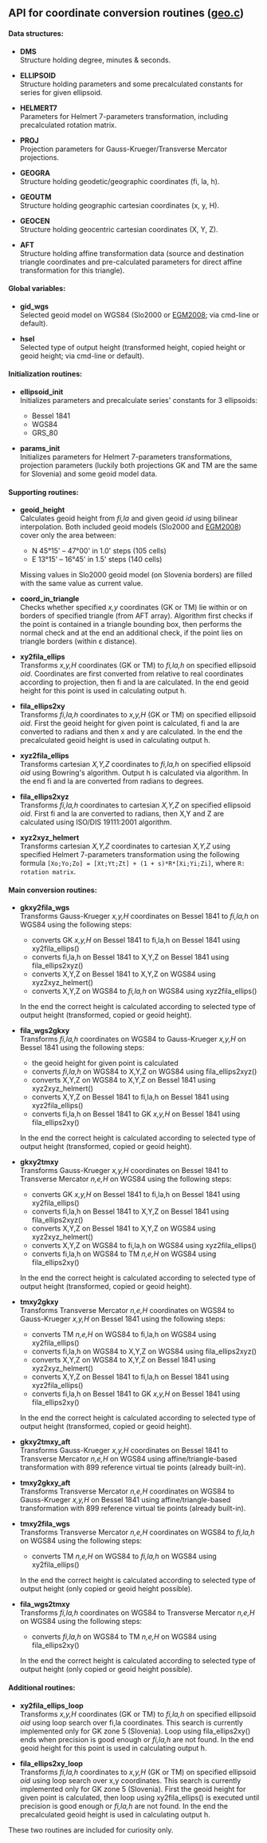 ## API for coordinate conversion routines ([geo.c])

#### Data structures:
- **DMS**  
  Structure holding degree, minutes & seconds.

- **ELLIPSOID**  
  Structure holding parameters and some precalculated constants for series
  for given ellipsoid.

- **HELMERT7**  
  Parameters for Helmert 7-parameters transformation, including precalculated
  rotation matrix.

- **PROJ**  
  Projection parameters for Gauss-Krueger/Transverse Mercator projections.

- **GEOGRA**  
  Structure holding geodetic/geographic coordinates (fi, la, h).

- **GEOUTM**  
  Structure holding geographic cartesian coordinates (x, y, H).

- **GEOCEN**  
  Structure holding geocentric cartesian coordinates (X, Y, Z).

- **AFT**  
  Structure holding affine transformation data (source and destination
  triangle coordinates and pre-calculated parameters for direct affine
  transformation for this triangle).

#### Global variables:
- **gid_wgs**  
  Selected geoid model on WGS84 (Slo2000 or [EGM2008]; via cmd-line or
  default).

- **hsel**  
  Selected type of output height (transformed height, copied height or
  geoid height; via cmd-line or default).

#### Initialization routines:
- **ellipsoid_init**  
  Initializes parameters and precalculate series' constants for 3 ellipsoids:
  - Bessel 1841
  - WGS84
  - GRS_80

- **params_init**  
  Initializes parameters for Helmert 7-parameters transformations, projection
  parameters (luckily both projections GK and TM are the same for Slovenia)
  and some geoid model data.

#### Supporting routines:
- **geoid_height**  
  Calculates geoid height from *fi,la* and given geoid *id* using bilinear
  interpolation. Both included geoid models (Slo2000 and [EGM2008]) cover
  only the area between:
  - N 45°15' &ndash; 47°00' in 1.0' steps (105 cells)
  - E 13°15' &ndash; 16°45' in 1.5' steps (140 cells)

  Missing values in Slo2000 geoid model (on Slovenia borders) are filled with
  the same value as current value.

- **coord_in_triangle**  
  Checks whether specified *x,y* coordinates (GK or TM) lie within or on
  borders of specified triangle (from AFT array). Algorithm first checks if
  the point is contained in a triangle bounding box, then performs the normal
  check and at the end an additional check, if the point lies on triangle
  borders (within ε distance).

- **xy2fila_ellips**  
  Transforms *x,y,H* coordinates (GK or TM) to *fi,la,h* on specified
  ellipsoid *oid*. Coordinates are first converted from relative to real
  coordinates according to projection, then fi and la are calculated. In
  the end geoid height for this point is used in calculating output h.

- **fila_ellips2xy**  
  Transforms *fi,la,h* coordinates to *x,y,H* (GK or TM) on specified
  ellipsoid *oid*. First the geoid height for given point is calculated,
  fi and la are converted to radians and then x and y are calculated. 
  In the end the precalculated geoid height is used in calculating output h.

- **xyz2fila_ellips**  
  Transforms cartesian *X,Y,Z* coordinates to *fi,la,h* on specified
  ellipsoid *oid* using Bowring's algorithm. Output h is calculated via
  algorithm. In the end fi and la are converted from radians to degrees.

- **fila_ellips2xyz**  
  Transforms *fi,la,h* coordinates to cartesian *X,Y,Z* on specified
  ellipsoid *oid*. First fi and la are converted to radians, then X,Y and
  Z are calculated using ISO/DIS 19111:2001 algorithm.

- **xyz2xyz_helmert**  
  Transforms cartesian *X,Y,Z* coordinates to cartesian *X,Y,Z* using
  specified Helmert 7-parameters transformation using the following formula
  ```[Xo;Yo;Zo] = [Xt;Yt;Zt] + (1 + s)*R*[Xi;Yi;Zi]```, where
  ```R: rotation matrix```.

#### Main conversion routines:
- **gkxy2fila_wgs**  
  Transforms Gauss-Krueger *x,y,H* coordinates on Bessel 1841 to *fi,la,h* on
  WGS84 using the following steps:
  - converts GK *x,y,H* on Bessel 1841 to fi,la,h on Bessel 1841 using xy2fila_ellips()
  - converts fi,la,h on Bessel 1841 to X,Y,Z on Bessel 1841 using fila_ellips2xyz()
  - converts X,Y,Z on Bessel 1841 to X,Y,Z on WGS84 using xyz2xyz_helmert()
  - converts X,Y,Z on WGS84 to *fi,la,h* on WGS84 using xyz2fila_ellips()

  In the end the correct height is calculated according to selected type of
  output height (transformed, copied or geoid height).

- **fila_wgs2gkxy**  
  Transforms *fi,la,h* coordinates on WGS84 to Gauss-Krueger *x,y,H* on Bessel
  1841 using the following steps:
  - the geoid height for given point is calculated
  - converts *fi,la,h* on WGS84 to X,Y,Z on WGS84 using fila_ellips2xyz()
  - converts X,Y,Z on WGS84 to X,Y,Z on Bessel 1841 using xyz2xyz_helmert()
  - converts X,Y,Z on Bessel 1841 to fi,la,h on Bessel 1841 using xyz2fila_ellips()
  - converts fi,la,h on Bessel 1841 to GK *x,y,H* on Bessel 1841 using fila_ellips2xy()

  In the end the correct height is calculated according to selected type of
  output height (transformed, copied or geoid height).

- **gkxy2tmxy**  
  Transforms Gauss-Krueger *x,y,H* coordinates on Bessel 1841 to Transverse
  Mercator *n,e,H* on WGS84 using the following steps:
  - converts GK *x,y,H* on Bessel 1841 to fi,la,h on Bessel 1841 using xy2fila_ellips()
  - converts fi,la,h on Bessel 1841 to X,Y,Z on Bessel 1841 using fila_ellips2xyz()
  - converts X,Y,Z on Bessel 1841 to X,Y,Z on WGS84 using xyz2xyz_helmert()
  - converts X,Y,Z on WGS84 to fi,la,h on WGS84 using xyz2fila_ellips()
  - converts fi,la,h on WGS84 to TM *n,e,H* on WGS84 using fila_ellips2xy()

  In the end the correct height is calculated according to selected type of
  output height (transformed, copied or geoid height).

- **tmxy2gkxy**  
  Transforms Transverse Mercator *n,e,H* coordinates on WGS84 to Gauss-Krueger
  *x,y,H* on Bessel 1841 using the following steps:
  - converts TM *n,e,H* on WGS84 to fi,la,h on WGS84 using xy2fila_ellips()
  - converts fi,la,h on WGS84 to X,Y,Z on WGS84 using fila_ellips2xyz()
  - converts X,Y,Z on WGS84 to X,Y,Z on Bessel 1841 using xyz2xyz_helmert()
  - converts X,Y,Z on Bessel 1841 to fi,la,h on Bessel 1841 using xyz2fila_ellips()
  - converts fi,la,h on Bessel 1841 to GK *x,y,H* on Bessel 1841 using fila_ellips2xy()

  In the end the correct height is calculated according to selected type of
  output height (transformed, copied or geoid height).

- **gkxy2tmxy_aft**  
  Transforms Gauss-Krueger *x,y,H* coordinates on Bessel 1841 to Transverse
  Mercator *n,e,H* on WGS84 using affine/triangle-based transformation
  with 899 reference virtual tie points (already built-in).

- **tmxy2gkxy_aft**  
  Transforms Transverse Mercator *n,e,H* coordinates on WGS84 to Gauss-Krueger
  *x,y,H* on Bessel 1841 using affine/triangle-based transformation
  with 899 reference virtual tie points (already built-in).

- **tmxy2fila_wgs**  
  Transforms Transverse Mercator *n,e,H* coordinates on WGS84 to *fi,la,h* on
  WGS84 using the following steps:
  - converts TM *n,e,H* on WGS84 to *fi,la,h* on WGS84 using xy2fila_ellips()

  In the end the correct height is calculated according to selected type of
  output height (only copied or geoid height possible).

- **fila_wgs2tmxy**  
  Transforms *fi,la,h* coordinates on WGS84 to Transverse Mercator *n,e,H* on
  WGS84 using the following steps:
  - converts *fi,la,h* on WGS84 to TM *n,e,H* on WGS84 using fila_ellips2xy()

  In the end the correct height is calculated according to selected type of
  output height (only copied or geoid height possible).

#### Additional routines:
- **xy2fila_ellips_loop**  
  Transforms *x,y,H* coordinates (GK or TM) to *fi,la,h* on specified
  ellipsoid *oid* using loop search over fi,la coordinates. This search
  is currently implemented only for GK zone 5 (Slovenia). Loop using
  fila_ellips2xy() ends when precision is good enough or *fi,la,h* are
  not found. In the end geoid height for this point is used in calculating
  output h.

- **fila_ellips2xy_loop**  
  Transforms *fi,la,h* coordinates to *x,y,H* (GK or TM) on specified
  ellipsoid *oid* using loop search over x,y coordinates. This search
  is currently implemented only for GK zone 5 (Slovenia). First the geoid
  height for given point is calculated, then loop using xy2fila_ellips()
  is executed until precision is good enough or *fi,la,h* are
  not found. In the end the precalculated geoid height is used in calculating
  output h.

These two routines are included for curiosity only.


[geo.c]: https://github.com/mrihtar/GeoCoordinateConverter/blob/master/geo.c
[EGM2008]: http://earth-info.nga.mil/GandG/wgs84/gravitymod/egm2008/egm08_wgs84.html
